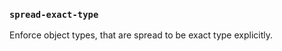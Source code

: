 ### `spread-exact-type`

Enforce object types, that are spread to be exact type explicitly.

<!-- assertions spreadExactType -->
